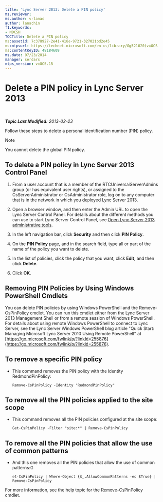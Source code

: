 ```yaml
---
title: 'Lync Server 2013: Delete a PIN policy'
ms.reviewer: 
ms.author: v-lanac
author: lanachin
f1.keywords:
- NOCSH
TOCTitle: Delete a PIN policy
ms:assetid: 7c378927-2e41-418e-9721-327021bd2e45
ms:mtpsurl: https://technet.microsoft.com/en-us/library/Gg521020(v=OCS.15)
ms:contentKeyID: 48184609
ms.date: 07/23/2014
manager: serdars
mtps_version: v=OCS.15
---
```


<div data-xmlns="http://www.w3.org/1999/xhtml">

<div class="topic" data-xmlns="http://www.w3.org/1999/xhtml" data-msxsl="urn:schemas-microsoft-com:xslt" data-cs="https://msdn.microsoft.com/">

<div data-asp="https://msdn2.microsoft.com/asp">

# Delete a PIN policy in Lync Server 2013

</div>

<div id="mainSection">

<div id="mainBody">

<span> </span>

_**Topic Last Modified:** 2013-02-23_

Follow these steps to delete a personal identification number (PIN) policy.

<div>


> [!NOTE]  
> You cannot delete the global PIN policy.



</div>

<div>

## To delete a PIN policy in Lync Server 2013 Control Panel

1.  From a user account that is a member of the RTCUniversalServerAdmins group (or has equivalent user rights), or assigned to the CsServerAdministrator or CsAdministrator role, log on to any computer that is in the network in which you deployed Lync Server 2013.

2.  Open a browser window, and then enter the Admin URL to open the Lync Server Control Panel. For details about the different methods you can use to start Lync Server Control Panel, see [Open Lync Server 2013 administrative tools](lync-server-2013-open-lync-server-administrative-tools.md).

3.  In the left navigation bar, click **Security** and then click **PIN Policy**.

4.  On the **PIN Policy** page, and in the search field, type all or part of the name of the policy you want to delete.

5.  In the list of policies, click the policy that you want, click **Edit**, and then click **Delete**.

6.  Click **OK**.

</div>

<div>

## Removing PIN Policies by Using Windows PowerShell Cmdlets

You can delete PIN policies by using Windows PowerShell and the Remove-CsPinPolicy cmdlet. You can run this cmdlet either from the Lync Server 2013 Management Shell or from a remote session of Windows PowerShell. For details about using remote Windows PowerShell to connect to Lync Server, see the Lync Server Windows PowerShell blog article "Quick Start: Managing Microsoft Lync Server 2010 Using Remote PowerShell" at [https://go.microsoft.com/fwlink/p/?linkId=255876](https://go.microsoft.com/fwlink/p/?linkid=255876).

<div>

## To remove a specific PIN policy

  - This command removes the PIN policy with the Identity RedmondPinPolicy:
    
        Remove-CsPinPolicy -Identity "RedmondPinPolicy"

</div>

<div>

## To remove all the PIN policies applied to the site scope

  - This command removes all the PIN policies configured at the site scope:
    
        Get-CsPinPolicy -Filter "site:*" | Remove-CsPinPolicy

</div>

<div>

## To remove all the PIN policies that allow the use of common patterns

  - And this one removes all the PIN policies that allow the use of common patterns:G
    
        et-CsPinPolicy | Where-Object {$_.AllowCommonPatterns -eq $True} | Remove-CsPinPolicy

</div>

For more information, see the help topic for the [Remove-CsPinPolicy](https://docs.microsoft.com/powershell/module/skype/Remove-CsPinPolicy) cmdlet.

</div>

</div>

<span> </span>

</div>

</div>

</div>

